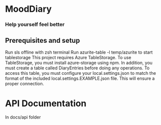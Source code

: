 # MoodDiary

### Help yourself feel better

## Prerequisites and setup

Run sls offline with zsh terminal
Run azurite-table -l temp/azurite to start tablestorage
This project requires Azure TableStorage. To use TableStorage, you must install azure-storage using npm. In addition, you must create a table called DiaryEntries before doing any operations. To access this table, you must configure your local.settings.json to match the format of the included local.settings.EXAMPLE.json file. This will ensure a proper connection.

# API Documentation

In docs/api folder
